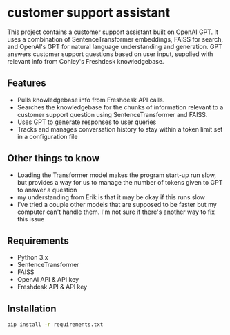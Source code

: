 # customer support assistant

This project contains a customer support assistant built on OpenAI GPT. It uses a combination of SentenceTransformer embeddings, FAISS for search, and OpenAI's GPT for natural language understanding and generation. GPT answers customer support questions based on user input, supplied with relevant info from Cohley's Freshdesk knowledgebase.

## Features

- Pulls knowledgebase info from Freshdesk API calls.
- Searches the knowledgebase for the chunks of information relevant to a customer support question using SentenceTransformer and FAISS.
- Uses GPT to generate responses to user queries
- Tracks and manages conversation history to stay within a token limit set in a configuration file

## Other things to know

- Loading the Transformer model makes the program start-up run slow, but provides a way for us to manage the number of tokens given to GPT to answer a question
- my understanding from Erik is that it may be okay if this runs slow 
- I've tried a couple other models that are supposed to be faster but my computer can't handle them. I'm not sure if there's another way to fix this issue

## Requirements

- Python 3.x
- SentenceTransformer
- FAISS
- OpenAI API & API key
- Freshdesk API & API key

## Installation

```bash
pip install -r requirements.txt
